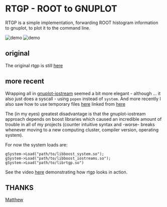 # RTGP - ROOT to GNUPLOT

RTGP is a simple implementation, forwarding ROOT histogram information to
gnuplot, to plot it to the command line.

![demo](http://virgilio.mib.infn.it/~seyfert/images/root2gnuplot.webm.gif)
![demo](http://virgilio.mib.infn.it/~seyfert/images/root2gnuplot_cmd.webm.gif)

## original
The original rtgp is still
[here](https://mathphys.fsk.uni-heidelberg.de/~pseyfert/cc.html)

## more recent

Wrapping all in
[gnuplot-iostream](https://github.com/pseyfert/gnuplot-iostream) seemed a bit
more elegant - although … it also just does a syscall - using `popen` instead
of `system`. And more recently I also saw how to use temporary files
[here](http://www.gnu.org/software/libc/manual/html_node/Temporary-Files.html)
linked from
[here](http://stackoverflow.com/questions/159983/how-can-i-create-a-temporary-file-for-writing-in-c-on-a-linux-platform)

The (in my eyes) greatest disadvantage is that the gnuplot-iostream approach
depends on boost libraries which caused an incredible amount of trouble in all
of my projects (counter intuitive syntax and -worse- breaks whenever moving to
a new computing cluster, compiler version, operating system).

For now the system loads are:
```
gSystem->Load("path/to/libboost_system.so");
gSystem->Load("path/to/libboost_iostreams.so");
gSystem->Load("path/to/librtgp.so")
```

See the video
[here](http://virgilio.mib.infn.it/~seyfert/dumb-root-terminal.html)
demonstrating how rtgp looks in action.

## THANKS

[Matthew](http://stackoverflow.com/questions/34482441/plotting-two-histograms-one-w-and-one-w-o-error-bars-in-one-plot)
